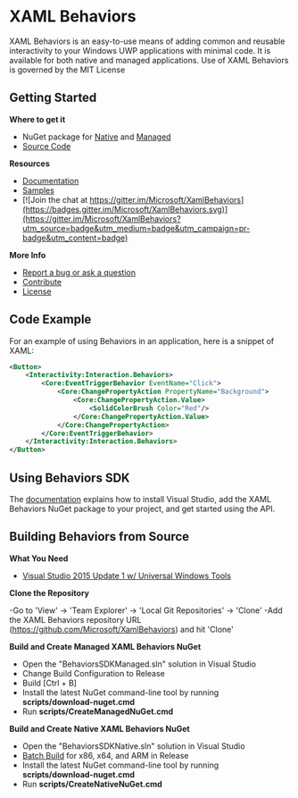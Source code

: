 # **XAML Behaviors**
XAML Behaviors is an easy-to-use means of adding common and reusable interactivity to your Windows UWP applications with minimal code. It is available for both native and managed applications. Use of XAML Behaviors is governed by the MIT License

Getting Started
-------------------
 **Where to get it**

 - NuGet package for [Native](https://www.nuget.org/packages/Microsoft.Xaml.Behaviors.Uwp.Native/) and [Managed](https://www.nuget.org/packages/Microsoft.Xaml.Behaviors.Uwp.Managed/)
 - [Source Code](https://github.com/Microsoft/XamlBehaviors)

**Resources**

 - [Documentation](https://github.com/Microsoft/XamlBehaviors/wiki)
 - [Samples](/samples)
 - [![Join the chat at https://gitter.im/Microsoft/XamlBehaviors](https://badges.gitter.im/Microsoft/XamlBehaviors.svg)](https://gitter.im/Microsoft/XamlBehaviors?utm_source=badge&utm_medium=badge&utm_campaign=pr-badge&utm_content=badge)

**More Info**

 - [Report a bug or ask a question](https://github.com/Microsoft/XamlBehaviors/issues)
 - [Contribute](https://github.com/Microsoft/XamlBehaviors/wiki/Contribute-to-XAML-Behaviors)
 - [License](http://opensource.org/licenses/MIT)

Code Example
------------
For an example of using Behaviors in an application, here is a snippet of XAML:
```xml
<Button>
	<Interactivity:Interaction.Behaviors>
		<Core:EventTriggerBehavior EventName="Click">
			<Core:ChangePropertyAction PropertyName="Background">
				<Core:ChangePropertyAction.Value>
					<SolidColorBrush Color="Red"/>
				</Core:ChangePropertyAction.Value>
			</Core:ChangePropertyAction>
		</Core:EventTriggerBehavior>
	</Interactivity:Interaction.Behaviors>
</Button>
```
Using Behaviors SDK
-------------------
The [documentation](https://github.com/Microsoft/XamlBehaviors/wiki) explains how to install Visual Studio, add the XAML Behaviors NuGet package to your project, and get started using the API.

Building Behaviors from Source
------------------------------
**What You Need**

 - [Visual Studio 2015 Update 1 w/ Universal Windows Tools](https://www.visualstudio.com/features/windows-apps-games-vs)

**Clone the Repository**

-Go to 'View' -> 'Team Explorer' -> 'Local Git Repositories' -> 'Clone'
-Add the XAML Behaviors repository URL (https://github.com/Microsoft/XamlBehaviors) and hit 'Clone'
 

**Build and Create Managed XAML Behaviors NuGet**
 
 - Open the "BehaviorsSDKManaged.sln" solution in Visual Studio
 - Change Build Configuration to Release
 - Build [Ctrl + B]
 - Install the latest NuGet command-line tool by running **scripts/download-nuget.cmd**
 - Run **scripts/CreateManagedNuGet.cmd** 
 
**Build and Create Native XAML Behaviors NuGet**
 
 - Open the "BehaviorsSDKNative.sln" solution in Visual Studio
 - [Batch Build](https://msdn.microsoft.com/en-us/library/169az28z(v=vs.90).aspx) for x86, x64, and ARM in Release
 - Install the latest NuGet command-line tool by running **scripts/download-nuget.cmd**
 - Run **scripts/CreateNativeNuGet.cmd** 
